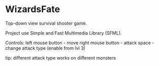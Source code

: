 # WizardsFate

Top-down view survival shooter game.

Project use Simple and Fast Multimedia Library (SFML).

Controls:
left mouse button - move
right mouse button - attack
space - change attack type (enable from lvl 3)

tip: different attack type works on different monsters
